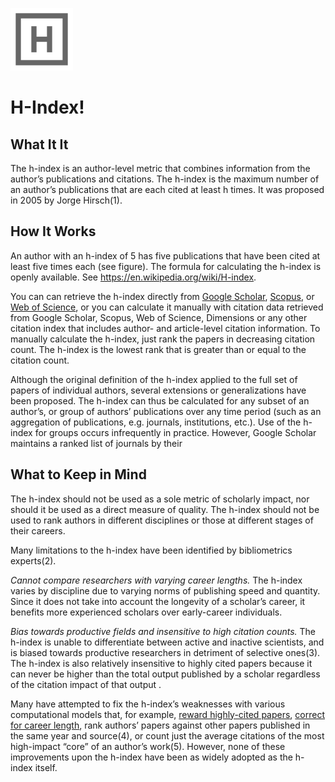 ![h-index icon](images/h-index-small.png)
# H-Index!
## What It It
The h-index is an author-level metric that combines information from the author’s publications and citations. The h-index is the maximum number of an author’s publications that are each cited at least h times. It was proposed in 2005 by Jorge Hirsch(1).
## How It Works
An author with an h-index of 5 has five publications that have been cited at least five times each (see figure). The formula for calculating the h-index is openly available. See https://en.wikipedia.org/wiki/H-index.

You can can retrieve the h-index directly from [Google Scholar](http://scholar.google.com/), [Scopus](https://www.elsevier.com/solutions/scopus), or [Web of Science](https://webofknowledge.com/), or you can calculate it manually with citation data retrieved from Google Scholar, Scopus, Web of Science, Dimensions or any other citation index that includes author- and article-level citation information. To manually calculate the h-index, just rank the papers in decreasing citation count. The h-index is the lowest rank that is greater than or equal to the citation count.

Although the original definition of the h-index applied to the full set of papers of individual authors, several extensions or generalizations have been proposed. The h-index can thus be calculated for any subset of an author’s, or group of authors’ publications over any time period (such as an aggregation of publications, e.g. journals, institutions, etc.). Use of the h-index for groups occurs infrequently in practice. However, Google Scholar maintains a ranked list of journals by their
## What to Keep in Mind
The h-index should not be used as a sole metric of scholarly impact, nor should it be used as a direct measure of quality. The h-index should not be used to rank authors in different disciplines or those at different stages of their careers.

Many limitations to the h-index have been identified by bibliometrics experts(2).

*Cannot compare researchers with varying career lengths.* The h-index varies by discipline due to varying norms of publishing speed and quantity. Since it does not take into account the longevity of a scholar’s career, it benefits more experienced scholars over early-career individuals.

*Bias towards productive fields and insensitive to high citation counts.* The h-index is unable to differentiate between active and inactive scientists, and is biased towards productive researchers in detriment of selective ones(3). The h-index is also relatively insensitive to highly cited papers because it can never be higher than the total output published by a scholar regardless of the citation impact of that output .

Many have attempted to fix the h-index’s weaknesses with various computational models that, for example, [reward highly-cited papers](http://en.wikipedia.org/wiki/G-index), [correct for career length](http://blogs.plos.org/biologue/2012/10/19/why-i-love-the-h-index/), rank authors’ papers against other papers published in the same year and source(4), or count just the average citations of the most high-impact “core” of an author’s work(5). However, none of these improvements upon the h-index have been as widely adopted as the h-index itself.
